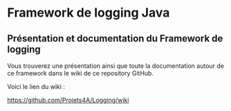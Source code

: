 # Framework de logging Java

## Présentation et documentation du Framework de logging

Vous trouverez une présentation ainsi que toute la documentation autour de ce framework dans le wiki de ce repository GitHub.

Voici le lien du wiki :

https://github.com/Projets4A/Logging/wiki
